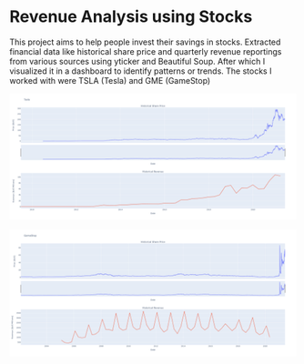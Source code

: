 # Revenue Analysis using Stocks

This project aims to help people invest their savings in stocks. Extracted financial data like historical share price and quarterly revenue reportings from various sources using yticker and Beautiful Soup. After which I visualized it in a dashboard to identify patterns or trends. The stocks I worked with were TSLA (Tesla) and GME (GameStop)

![alt text](https://github.com/rzn1337/stock_analysis/blob/main/tesla_plot.png?raw=true)

![alt text](https://github.com/rzn1337/stock_analysis/blob/main/gamestop_plot.png?raw=true)
